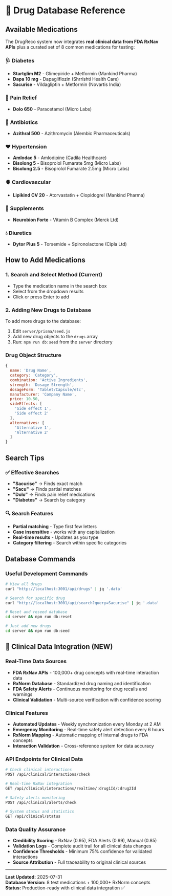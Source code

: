 # 💊 Drug Database Reference

## Available Medications

The DrugReco system now integrates **real clinical data from FDA RxNav APIs** plus a curated set of 8 common medications for testing:

### 🩺 **Diabetes**
- **Startglim M2** - Glimepiride + Metformin (Mankind Pharma)
- **Dapa 10 mg** - Dapagliflozin (Shrrishti Health Care)
- **Sacurise** - Vildagliptin + Metformin (Novartis India)

### 🏥 **Pain Relief**
- **Dolo 650** - Paracetamol (Micro Labs)

### 🦠 **Antibiotics**
- **Azithral 500** - Azithromycin (Alembic Pharmaceuticals)

### ❤️ **Hypertension**
- **Amlodac 5** - Amlodipine (Cadila Healthcare)
- **Bisolong 5** - Bisoprolol Fumarate 5mg (Micro Labs)
- **Bisolong 2.5** - Bisoprolol Fumarate 2.5mg (Micro Labs)

### 🫀 **Cardiovascular**
- **Lipikind CV 20** - Atorvastatin + Clopidogrel (Mankind Pharma)

### 💊 **Supplements**
- **Neurobion Forte** - Vitamin B Complex (Merck Ltd)

### 💧 **Diuretics**
- **Dytor Plus 5** - Torsemide + Spironolactone (Cipla Ltd)

## How to Add Medications

### 1. **Search and Select Method** (Current)
- Type the medication name in the search box
- Select from the dropdown results
- Click or press Enter to add

### 2. **Adding New Drugs to Database**
To add more drugs to the database:

1. Edit `server/prisma/seed.js`
2. Add new drug objects to the `drugs` array
3. Run: `npm run db:seed` from the `server` directory

### Drug Object Structure
```javascript
{
  name: 'Drug Name',
  category: 'Category',
  combination: 'Active Ingredients',
  strength: 'Dosage Strength',
  dosageForm: 'Tablet/Capsule/etc',
  manufacturer: 'Company Name',
  price: 10.50,
  sideEffects: [
    'Side effect 1',
    'Side effect 2'
  ],
  alternatives: [
    'Alternative 1',
    'Alternative 2'
  ]
}
```

## Search Tips

### ✅ **Effective Searches**
- **"Sacurise"** → Finds exact match
- **"Sacu"** → Finds partial matches
- **"Dolo"** → Finds pain relief medications
- **"Diabetes"** → Search by category

### 🔍 **Search Features**
- **Partial matching** - Type first few letters
- **Case insensitive** - works with any capitalization
- **Real-time results** - Updates as you type
- **Category filtering** - Search within specific categories

## Database Commands

### Useful Development Commands
```bash
# View all drugs
curl "http://localhost:3001/api/drugs" | jq '.data'

# Search for specific drug
curl "http://localhost:3001/api/search?query=Sacurise" | jq '.data'

# Reset and reseed database
cd server && npm run db:reset

# Just add new drugs
cd server && npm run db:seed
```

## 🏥 Clinical Data Integration (NEW)

### Real-Time Data Sources
- **FDA RxNav APIs** - 100,000+ drug concepts with real-time interaction data
- **RxNorm Database** - Standardized drug naming and identification
- **FDA Safety Alerts** - Continuous monitoring for drug recalls and warnings
- **Clinical Validation** - Multi-source verification with confidence scoring

### Clinical Features
- **Automated Updates** - Weekly synchronization every Monday at 2 AM
- **Emergency Monitoring** - Real-time safety alert detection every 6 hours
- **RxNorm Mapping** - Automatic mapping of internal drugs to FDA concepts
- **Interaction Validation** - Cross-reference system for data accuracy

### API Endpoints for Clinical Data
```bash
# Check clinical interactions
POST /api/clinical/interactions/check

# Real-time RxNav integration
GET /api/clinical/interactions/realtime/:drug1Id/:drug2Id

# Safety alerts monitoring
POST /api/clinical/alerts/check

# System status and statistics
GET /api/clinical/status
```

### Data Quality Assurance
- **Credibility Scoring** - RxNav (0.95), FDA Alerts (0.99), Manual (0.85)
- **Validation Logs** - Complete audit trail for all clinical data changes
- **Confidence Thresholds** - Minimum 75% confidence for validated interactions
- **Source Attribution** - Full traceability to original clinical sources

---

**Last Updated:** 2025-07-31  
**Database Version:** 8 test medications + 100,000+ RxNorm concepts  
**Status:** Production-ready with clinical data integration ✅